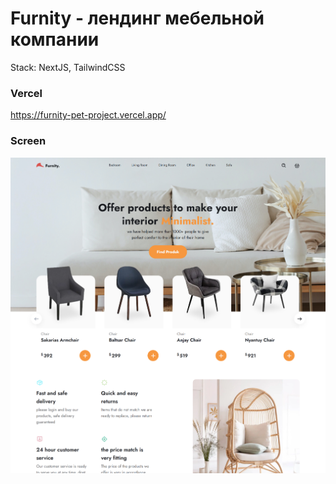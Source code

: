 # Furnity - лендинг мебельной компании
Stack: NextJS, TailwindCSS

### Vercel
https://furnity-pet-project.vercel.app/

### Screen
![alt text](/public/screen.png)